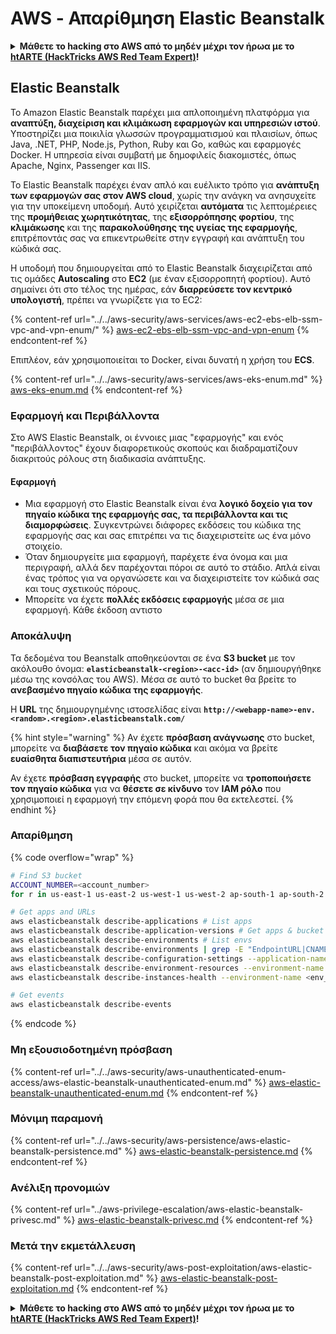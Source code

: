 # AWS - Απαρίθμηση Elastic Beanstalk

<details>

<summary><strong>Μάθετε το hacking στο AWS από το μηδέν μέχρι τον ήρωα με το</strong> <a href="https://training.hacktricks.xyz/courses/arte"><strong>htARTE (HackTricks AWS Red Team Expert)</strong></a><strong>!</strong></summary>

Άλλοι τρόποι υποστήριξης του HackTricks:

* Εάν θέλετε να δείτε την **εταιρεία σας να διαφημίζεται στο HackTricks** ή να **κατεβάσετε το HackTricks σε μορφή PDF** ελέγξτε τα [**ΣΧΕΔΙΑ ΣΥΝΔΡΟΜΗΣ**](https://github.com/sponsors/carlospolop)!
* Αποκτήστε το [**επίσημο PEASS & HackTricks swag**](https://peass.creator-spring.com)
* Ανακαλύψτε [**την Οικογένεια PEASS**](https://opensea.io/collection/the-peass-family), τη συλλογή μας από αποκλειστικά [**NFTs**](https://opensea.io/collection/the-peass-family)
* **Εγγραφείτε στην** 💬 [**ομάδα Discord**](https://discord.gg/hRep4RUj7f) ή στην [**ομάδα telegram**](https://t.me/peass) ή **ακολουθήστε** μας στο **Twitter** 🐦 [**@hacktricks_live**](https://twitter.com/hacktricks_live)**.**
* **Μοιραστείτε τα hacking tricks σας υποβάλλοντας PRs στα** [**HackTricks**](https://github.com/carlospolop/hacktricks) και [**HackTricks Cloud**](https://github.com/carlospolop/hacktricks-cloud) αποθετήρια του github.

</details>

## Elastic Beanstalk

Το Amazon Elastic Beanstalk παρέχει μια απλοποιημένη πλατφόρμα για **αναπτύξη, διαχείριση και κλιμάκωση εφαρμογών και υπηρεσιών ιστού**. Υποστηρίζει μια ποικιλία γλωσσών προγραμματισμού και πλαισίων, όπως Java, .NET, PHP, Node.js, Python, Ruby και Go, καθώς και εφαρμογές Docker. Η υπηρεσία είναι συμβατή με δημοφιλείς διακομιστές, όπως Apache, Nginx, Passenger και IIS.

Το Elastic Beanstalk παρέχει έναν απλό και ευέλικτο τρόπο για **ανάπτυξη των εφαρμογών σας στον AWS cloud**, χωρίς την ανάγκη να ανησυχείτε για την υποκείμενη υποδομή. Αυτό χειρίζεται **αυτόματα** τις λεπτομέρειες της **προμήθειας χωρητικότητας**, της **εξισορρόπησης φορτίου**, της **κλιμάκωσης** και της **παρακολούθησης της υγείας της εφαρμογής**, επιτρέποντάς σας να επικεντρωθείτε στην εγγραφή και ανάπτυξη του κώδικά σας.

Η υποδομή που δημιουργείται από το Elastic Beanstalk διαχειρίζεται από τις ομάδες **Autoscaling** στο **EC2** (με έναν εξισορροπητή φορτίου). Αυτό σημαίνει ότι στο τέλος της ημέρας, εάν **διαρρεύσετε τον κεντρικό υπολογιστή**, πρέπει να γνωρίζετε για το EC2:

{% content-ref url="../../aws-security/aws-services/aws-ec2-ebs-elb-ssm-vpc-and-vpn-enum/" %}
[aws-ec2-ebs-elb-ssm-vpc-and-vpn-enum](../../aws-security/aws-services/aws-ec2-ebs-elb-ssm-vpc-and-vpn-enum/)
{% endcontent-ref %}

Επιπλέον, εάν χρησιμοποιείται το Docker, είναι δυνατή η χρήση του **ECS**.

{% content-ref url="../../aws-security/aws-services/aws-eks-enum.md" %}
[aws-eks-enum.md](../../aws-security/aws-services/aws-eks-enum.md)
{% endcontent-ref %}

### Εφαρμογή και Περιβάλλοντα

Στο AWS Elastic Beanstalk, οι έννοιες μιας "εφαρμογής" και ενός "περιβάλλοντος" έχουν διαφορετικούς σκοπούς και διαδραματίζουν διακριτούς ρόλους στη διαδικασία ανάπτυξης.

#### Εφαρμογή

* Μια εφαρμογή στο Elastic Beanstalk είναι ένα **λογικό δοχείο για τον πηγαίο κώδικα της εφαρμογής σας, τα περιβάλλοντα και τις διαμορφώσεις**. Συγκεντρώνει διάφορες εκδόσεις του κώδικα της εφαρμογής σας και σας επιτρέπει να τις διαχειριστείτε ως ένα μόνο στοιχείο.
* Όταν δημιουργείτε μια εφαρμογή, παρέχετε ένα όνομα και μια περιγραφή, αλλά δεν παρέχονται πόροι σε αυτό το στάδιο. Απλά είναι ένας τρόπος για να οργανώσετε και να διαχειριστείτε τον κώδικά σας και τους σχετικούς πόρους.
* Μπορείτε να έχετε **πολλές εκδόσεις εφαρμογής** μέσα σε μια εφαρμογή. Κάθε έκδοση αντιστο
### Αποκάλυψη

Τα δεδομένα του Beanstalk αποθηκεύονται σε ένα **S3 bucket** με τον ακόλουθο όνομα: **`elasticbeanstalk-<region>-<acc-id>`** (αν δημιουργήθηκε μέσω της κονσόλας του AWS). Μέσα σε αυτό το bucket θα βρείτε το **ανεβασμένο πηγαίο κώδικα της εφαρμογής**.

Η **URL** της δημιουργημένης ιστοσελίδας είναι **`http://<webapp-name>-env.<random>.<region>.elasticbeanstalk.com/`**

{% hint style="warning" %}
Αν έχετε **πρόσβαση ανάγνωσης** στο bucket, μπορείτε να **διαβάσετε τον πηγαίο κώδικα** και ακόμα να βρείτε **ευαίσθητα διαπιστευτήρια** μέσα σε αυτόν.

Αν έχετε **πρόσβαση εγγραφής** στο bucket, μπορείτε να **τροποποιήσετε τον πηγαίο κώδικα** για να **θέσετε σε κίνδυνο** τον **IAM ρόλο** που χρησιμοποιεί η εφαρμογή την επόμενη φορά που θα εκτελεστεί.
{% endhint %}

### Απαρίθμηση

{% code overflow="wrap" %}
```bash
# Find S3 bucket
ACCOUNT_NUMBER=<account_number>
for r in us-east-1 us-east-2 us-west-1 us-west-2 ap-south-1 ap-south-2 ap-northeast-1 ap-northeast-2 ap-northeast-3 ap-southeast-1 ap-southeast-2 ap-southeast-3 ca-central-1 eu-central-1 eu-central-2 eu-west-1 eu-west-2 eu-west-3 eu-north-1 sa-east-1 af-south-1 ap-east-1 eu-south-1 eu-south-2 me-south-1 me-central-1; do aws s3 ls elasticbeanstalk-$r-$ACCOUNT_NUMBER 2>/dev/null && echo "Found in: elasticbeanstalk-$r-$ACCOUNT_NUMBER"; done

# Get apps and URLs
aws elasticbeanstalk describe-applications # List apps
aws elasticbeanstalk describe-application-versions # Get apps & bucket name with source code
aws elasticbeanstalk describe-environments # List envs
aws elasticbeanstalk describe-environments | grep -E "EndpointURL|CNAME"
aws elasticbeanstalk describe-configuration-settings --application-name <app_name> --environment-name <env_name>
aws elasticbeanstalk describe-environment-resources --environment-name <env_name> # Get env info such as SQS used queues
aws elasticbeanstalk describe-instances-health --environment-name <env_name> # Get the instances of an environment

# Get events
aws elasticbeanstalk describe-events
```
{% endcode %}

### Μη εξουσιοδοτημένη πρόσβαση

{% content-ref url="../../aws-security/aws-unauthenticated-enum-access/aws-elastic-beanstalk-unauthenticated-enum.md" %}
[aws-elastic-beanstalk-unauthenticated-enum.md](../../aws-security/aws-unauthenticated-enum-access/aws-elastic-beanstalk-unauthenticated-enum.md)
{% endcontent-ref %}

### Μόνιμη παραμονή

{% content-ref url="../../aws-security/aws-persistence/aws-elastic-beanstalk-persistence.md" %}
[aws-elastic-beanstalk-persistence.md](../../aws-security/aws-persistence/aws-elastic-beanstalk-persistence.md)
{% endcontent-ref %}

### Ανέλιξη προνομιών

{% content-ref url="../aws-privilege-escalation/aws-elastic-beanstalk-privesc.md" %}
[aws-elastic-beanstalk-privesc.md](../aws-privilege-escalation/aws-elastic-beanstalk-privesc.md)
{% endcontent-ref %}

### Μετά την εκμετάλλευση

{% content-ref url="../../aws-security/aws-post-exploitation/aws-elastic-beanstalk-post-exploitation.md" %}
[aws-elastic-beanstalk-post-exploitation.md](../../aws-security/aws-post-exploitation/aws-elastic-beanstalk-post-exploitation.md)
{% endcontent-ref %}

<details>

<summary><strong>Μάθετε το hacking στο AWS από το μηδέν μέχρι τον ήρωα με το</strong> <a href="https://training.hacktricks.xyz/courses/arte"><strong>htARTE (HackTricks AWS Red Team Expert)</strong></a><strong>!</strong></summary>

Άλλοι τρόποι για να υποστηρίξετε το HackTricks:

* Εάν θέλετε να δείτε την **εταιρεία σας να διαφημίζεται στο HackTricks** ή να **κατεβάσετε το HackTricks σε μορφή PDF** ελέγξτε τα [**ΣΧΕΔΙΑ ΣΥΝΔΡΟΜΗΣ**](https://github.com/sponsors/carlospolop)!
* Αποκτήστε το [**επίσημο PEASS & HackTricks swag**](https://peass.creator-spring.com)
* Ανακαλύψτε [**The PEASS Family**](https://opensea.io/collection/the-peass-family), τη συλλογή μας από αποκλειστικά [**NFTs**](https://opensea.io/collection/the-peass-family)
* **Συμμετάσχετε στη** 💬 [**ομάδα Discord**](https://discord.gg/hRep4RUj7f) ή στην [**ομάδα telegram**](https://t.me/peass) ή **ακολουθήστε** μας στο **Twitter** 🐦 [**@hacktricks_live**](https://twitter.com/hacktricks_live)**.**
* **Μοιραστείτε τα κόλπα σας για το hacking υποβάλλοντας PRs στα** [**HackTricks**](https://github.com/carlospolop/hacktricks) και [**HackTricks Cloud**](https://github.com/carlospolop/hacktricks-cloud) github repos.

</details>
